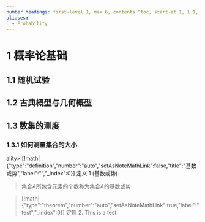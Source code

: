```yaml
---
number headings: first-level 1, max 6, contents ^toc, start-at 1, 1.1, auto
aliases:
  - Probability
---
```

# 1 概率论基础
## 1.1 随机试验

## 1.2 古典概型与几何概型
## 1.3 数集的测度
### 1.3.1 如何测量集合的大小
ality> [!math|{"type":"definition","number":"auto","setAsNoteMathLink":false,"title":"基数或势","label":"","_index":0}] 定义 1 (基数或势).
> 集合$A$所包含元素的个数称为集合$A$的基数或势



> [!math|{"type":"theorem","number":"auto","setAsNoteMathLink":true,"label":"test","_index":0}] 定理 2.
> This is a test 
